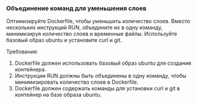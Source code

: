 
### Объединение команд для уменьшения слоев

Оптимизируйте Dockerfile, чтобы уменьшить количество слоев. Вместо нескольких инструкций RUN, объедините их в одну команду, минимизируя количество слоев и временные файлы. Используйте базовый образ ubuntu и установите curl и git.

Требования:
1. Dockerfile должен использовать базовый образ ubuntu для создания контейнера. 
2. Инструкции RUN должны быть объединены в одну команду, чтобы минимизировать количество слоев в Dockerfile. 
3. Dockerfile должен содержать команды для установки curl и git в контейнер на базе образа ubuntu.